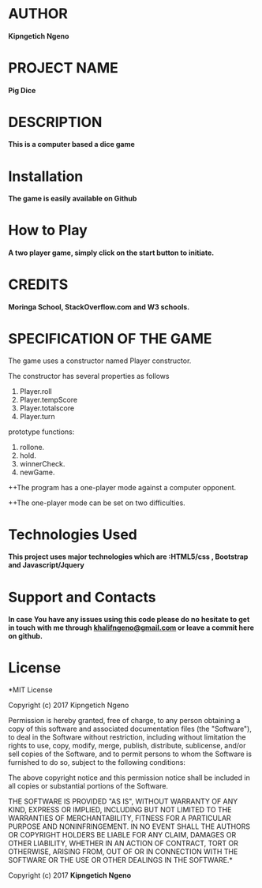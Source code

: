 # AUTHOR

#### Kipngetich Ngeno

# PROJECT NAME

#### Pig Dice

# DESCRIPTION

#### This is a computer based a dice game 

# Installation

#### The game is easily available on Github

# How to Play 

#### A two player game, simply click on the start button to initiate.

# CREDITS

#### Moringa School, StackOverflow.com and W3 schools.

# SPECIFICATION OF THE GAME

The game uses a constructor named Player constructor.

The constructor has several properties as follows 
1. Player.roll 
2. Player.tempScore 
3. Player.totalscore 
4. Player.turn

prototype functions:
 1. rollone. 
 2. hold.
 3. winnerCheck.
 4. newGame.

++The program has a one-player mode against a computer opponent.

++The one-player mode can be set on two difficulties.



# Technologies Used

#### This project uses major technologies which are :HTML5/css , Bootstrap and Javascript/Jquery

# Support and Contacts

#### In case You have any issues using this code please do no hesitate to get in touch with me through khalifngeno@gmail.com or leave a commit here on github.

# License

*MIT License

Copyright (c) 2017 Kipngetich Ngeno

Permission is hereby granted, free of charge, to any person obtaining a copy
of this software and associated documentation files (the "Software"), to deal
in the Software without restriction, including without limitation the rights
to use, copy, modify, merge, publish, distribute, sublicense, and/or sell
copies of the Software, and to permit persons to whom the Software is
furnished to do so, subject to the following conditions:

The above copyright notice and this permission notice shall be included in all
copies or substantial portions of the Software.

THE SOFTWARE IS PROVIDED "AS IS", WITHOUT WARRANTY OF ANY KIND, EXPRESS OR
IMPLIED, INCLUDING BUT NOT LIMITED TO THE WARRANTIES OF MERCHANTABILITY,
FITNESS FOR A PARTICULAR PURPOSE AND NONINFRINGEMENT. IN NO EVENT SHALL THE
AUTHORS OR COPYRIGHT HOLDERS BE LIABLE FOR ANY CLAIM, DAMAGES OR OTHER
LIABILITY, WHETHER IN AN ACTION OF CONTRACT, TORT OR OTHERWISE, ARISING FROM,
OUT OF OR IN CONNECTION WITH THE SOFTWARE OR THE USE OR OTHER DEALINGS IN THE
SOFTWARE.*

Copyright (c) 2017 **Kipngetich Ngeno**